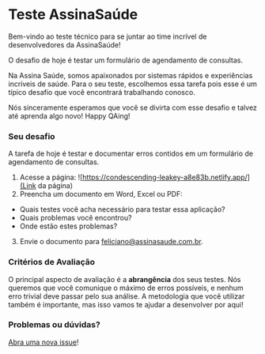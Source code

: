 # Teste AssinaSaúde

Bem-vindo ao teste técnico para se juntar ao time incrível de desenvolvedores da AssinaSaúde!

O desafio de hoje é testar um formulário de agendamento de consultas.

Na Assina Saúde, somos apaixonados por sistemas rápidos e experiências incríveis de saúde. Para o seu teste, escolhemos essa tarefa pois esse é um típico desafio que você encontrará trabalhando conosco.

Nós sinceramente esperamos que você se divirta com esse desafio e talvez até aprenda algo novo! Happy QAing!

### Seu desafio

A tarefa de hoje é testar e documentar erros contidos em um formulário de agendamento de consultas.

1. Acesse a página: ![https://condescending-leakey-a8e83b.netlify.app/](Link da página)
2. Preencha um documento em Word, Excel ou PDF:

- Quais testes você acha necessário para testar essa aplicação?    
- Quais problemas você encontrou?  
- Onde estão estes problemas? 

3. Envie o documento para feliciano@assinasaude.com.br.

### Critérios de Avaliação

O principal aspecto de avaliação é a **abrangência** dos seus testes. Nós queremos que você comunique o máximo de erros possíveis, e nenhum erro trivial deve passar pelo sua análise. A metodologia que você utilizar também é importante, mas isso vamos te ajudar a desenvolver por aqui!

### Problemas ou dúvidas?

[Abra uma nova issue](/issues)!

